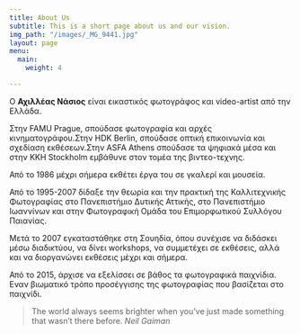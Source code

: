 ```yaml
---
title: About Us
subtitle: This is a short page about us and our vision.
img_path: "/images/_MG_9441.jpg"
layout: page
menu:
  main:
    weight: 4

---
```

Ο **Αχιλλέας Νάσιος** είναι εικαστικός φωτογράφος και video-artist από την Ελλάδα.

Στην FAMU Prague, σπούδασε φωτογραφία και αρχές κινηματογράφου.Στην HDK Berlin, σπούδασε οπτική επικοινωνία και σχεδίαση εκθέσεων.Στην ASFA Athens σπούδασε τα ψηφιακά μέσα και στην KKH Stockholm εμβάθυνε στον τομέα της βιντεο-τεχνης.

Από το 1986 μέχρι σήμερα εκθέτει έργα του σε γκαλερί και μουσεία.

Από το 1995-2007 δίδαξε την θεωρία και την πρακτική της Καλλιτεχνικής Φωτογραφίας στο Πανεπιστήμιο Δυτικής Αττικής, στο Πανεπιστήμιο Ιωαννίνων και στην Φωτογραφική Ομάδα του Επιμορφωτικού Συλλόγου Παιανίας. 

Μετά το 2007 εγκαταστάθηκε στη Σουηδία, όπου συνέχισε να διδάσκει μέσω διαδικτύου, να δίνει workshops, να συμμετέχει σε εκθέσεις, αλλά και να διοργανώνει εκθέσεις μέχρι και σήμερα.

Από το 2015, άρχισε να εξελίσσει σε βάθος τα φωτογραφικά παιχνίδια. Εναν βιωματικό τρόπο προσέγγισης της φωτογραφίας που βασίζεται στο παιχνίδι.

> The world always seems brighter when you’ve just made something that wasn’t there before. <cite>Neil Gaiman</cite>